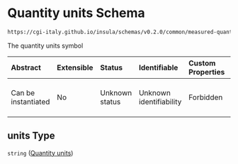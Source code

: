 # Quantity units Schema

```txt
https://cgi-italy.github.io/insula/schemas/v0.2.0/common/measured-quantity.schema.json#/properties/units
```

The quantity units symbol

| Abstract            | Extensible | Status         | Identifiable            | Custom Properties | Additional Properties | Access Restrictions | Defined In                                                                                             |
| :------------------ | :--------- | :------------- | :---------------------- | :---------------- | :-------------------- | :------------------ | :----------------------------------------------------------------------------------------------------- |
| Can be instantiated | No         | Unknown status | Unknown identifiability | Forbidden         | Allowed               | none                | [measured-quantity.schema.json\*] (schemas/common/measured-quantity.schema.json) |

## units Type

`string` ([Quantity units](measured-quantity-properties-quantity-units.md))
